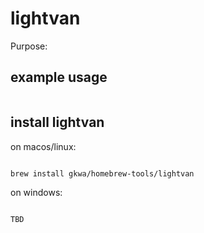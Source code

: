 # lightvan

Purpose:


## example usage

```bash


```

## install lightvan


on macos/linux:
```bash

brew install gkwa/homebrew-tools/lightvan

```


on windows:

```powershell

TBD

```
